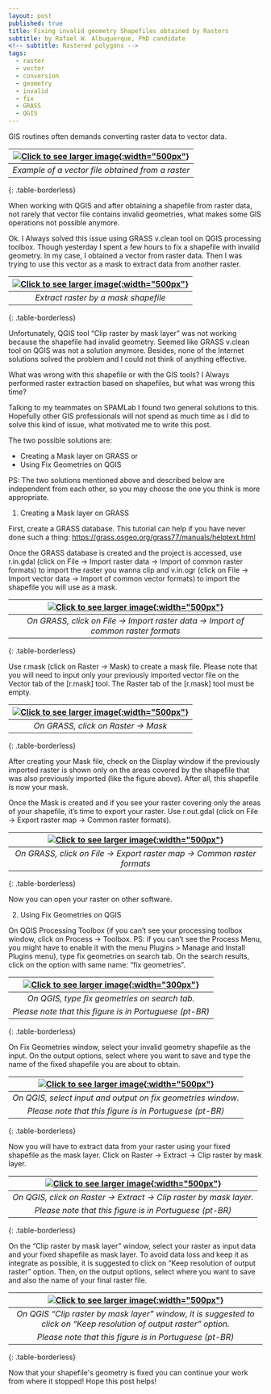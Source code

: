 ```yaml
---
layout: post
published: true
title: Fixing invalid geometry Shapefiles obtained by Rasters
subtitle: by Rafael W. Albuquerque, PhD candidate
<!-- subtitle: Rastered polygons -->
tags:
  - raster
  - vector
  - conversion
  - geometry
  - invalid
  - fix
  - GRASS
  - QGIS
---
```


GIS routines often demands converting raster data to vector data.  

| [![]({{site.baseurl}}/img/fix_geom/Raster_to_Vector.png "Click to see larger image"){:width="500px"}]({{site.baseurl}}/img/fix_geom/Raster_to_Vector.png) |
|:--:| 
| *Example of a vector file obtained from a raster* |
{: .table-borderless}
<br>


When working with QGIS and after obtaining a shapefile from raster data, not rarely that vector file contains invalid geometries, what makes some GIS operations not possible anymore.

Ok. I Always solved this issue using GRASS v.clean tool on QGIS processing toolbox. Though yesterday I spent a few hours to fix a shapefile with invalid geometry. In my case, I obtained a vector from raster data. Then I was trying to use this vector as a mask to extract data from another raster.  

| [![]({{site.baseurl}}/img/fix_geom/Extract_by_Mask.png "Click to see larger image"){:width="500px"}]({{site.baseurl}}/img/fix_geom/Extract_by_Mask.png) |
|:--:| 
| *Extract raster by a mask shapefile* |
{: .table-borderless}
<br>


Unfortunately, QGIS tool “Clip raster by mask layer” was not working because the shapefile had invalid geometry. Seemed like GRASS v.clean tool on QGIS was not a solution anymore. Besides, none of the Internet solutions solved the problem and I could not think of anything effective.

What was wrong with this shapefile or with the GIS tools? I Always performed raster extraction based on shapefiles, but what was wrong this time?

Talking to my teammates on SPAMLab I found two general solutions to this. Hopefully other GIS professionals will not spend as much time as I did to solve this kind of issue, what motivated me to write this post.

The two possible solutions are:
- Creating a Mask layer on GRASS 
or
- Using Fix Geometries on QGIS

PS: The two solutions mentioned above and described below are independent from each other, so you may choose the one you think is more appropriate.

1) Creating a Mask layer on GRASS 

First, create a GRASS database. This tutorial can help if you have never done such a thing: https://grass.osgeo.org/grass77/manuals/helptext.html

Once the GRASS database is created and the project is accessed, use r.in.gdal (click on File -> Import raster data -> Import of common raster formats) to import the raster you wanna clip and v.in.ogr (click on File -> Import vector data -> Import of common vector formats) to import the shapefile you will use as a mask.  

| [![]({{site.baseurl}}/img/fix_geom/r_in_gdal.png "Click to see larger image"){:width="500px"}]({{site.baseurl}}/img/fix_geom/r_in_gdal.png) |
|:--:| 
| *On GRASS, click on File -> Import raster data -> Import of common raster formats* |
{: .table-borderless}
<br>


Use r.mask (click on Raster -> Mask) to create a mask file. Please note that you will need to input only your previously imported vector file on the Vector tab of the [r.mask] tool. The Raster tab of the [r.mask] tool must be empty.  

| [![]({{site.baseurl}}/img/fix_geom/r_mask.png "Click to see larger image"){:width="500px"}]({{site.baseurl}}/img/fix_geom/r_mask.png) |
|:--:| 
| *On GRASS, click on Raster -> Mask* |
{: .table-borderless}
<br>


After creating your Mask file, check on the Display window if the previously imported raster is shown only on the areas covered by the shapefile that was also previously imported (like the figure above). After all, this shapefile is now your mask.

Once the Mask is created and if you see your raster covering only the areas of your shapefile, it’s time to export your raster. Use r.out.gdal (click on File -> Export raster map -> Common raster formats).  

| [![]({{site.baseurl}}/img/fix_geom/r_out_gdal.png "Click to see larger image"){:width="500px"}]({{site.baseurl}}/img/fix_geom/r_out_gdal.png) |
|:--:| 
| *On GRASS, click on File -> Export raster map -> Common raster formats* |
{: .table-borderless}
<br>

Now you can open your raster on other software.

2) Using Fix Geometries on QGIS

On QGIS Processing Toolbox (if you can’t see your processing toolbox window, click on Process -> Toolbox. PS: if you can’t see the Process Menu, you might have to enable it with the menu Plugins > Manage and Install Plugins menu), type fix geometries on search tab. On the search results, click on the option with same name: “fix geometries”.  

| [![]({{site.baseurl}}/img/fix_geom/Fix_geometries.png "Click to see larger image"){:width="300px"}]({{site.baseurl}}/img/fix_geom/Fix_geometries.png) |
|:--:| 
| *On QGIS, type fix geometries on search tab.*  
*Please note that this figure is in Portuguese (pt-BR)* |
{: .table-borderless}
<br>


On Fix Geometries window, select your invalid geometry shapefile as the input. On the output options, select where you want to save and type the name of the fixed shapefile you are about to obtain.  


| [![]({{site.baseurl}}/img/fix_geom/Fix_geometries2.png "Click to see larger image"){:width="500px"}]({{site.baseurl}}/img/fix_geom/Fix_geometries2.png) |
|:--:| 
| *On QGIS, select input and output on fix geometries window.*  
*Please note that this figure is in Portuguese (pt-BR)* |
{: .table-borderless}
<br>


Now you will have to extract data from your raster using your fixed shapefile as the mask layer. Click on Raster -> Extract -> Clip raster by mask layer.  

| [![]({{site.baseurl}}/img/fix_geom/QGIS_Extract_mask.png "Click to see larger image"){:width="500px"}]({{site.baseurl}}/img/fix_geom/QGIS_Extract_mask.png) |
|:--:| 
| *On QGIS, click on Raster -> Extract -> Clip raster by mask layer.*  
*Please note that this figure is in Portuguese (pt-BR)* |
{: .table-borderless}
<br>


On the “Clip raster by mask layer” window, select your raster as input data and your fixed shapefile as mask layer. To avoid data loss and keep it as integrate as possible, it is suggested to click on “Keep resolution of output raster” option. Then, on the output options, select where you want to save and also the name of your final raster file.  

| [![]({{site.baseurl}}/img/fix_geom/QGIS_Extract_mask_window.png "Click to see larger image"){:width="500px"}]({{site.baseurl}}/img/fix_geom/QGIS_Extract_mask_window.png) |
|:--:| 
| *On QGIS “Clip raster by mask layer” window, it is suggested to click on “Keep resolution of output raster” option.*  
*Please note that this figure is in Portuguese (pt-BR)* |
{: .table-borderless}
<br>


Now that your shapefile's geometry is fixed you can continue your work from where it stopped! Hope this post helps!

